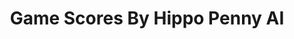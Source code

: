 ---
title: Game Scores By Hippo Penny AI
layout: scoredetail
permalink: /meta-score/steamworld-dig
header:
  teaser: /assets/images/steamworld-dig.jpg
  video:
    id: Fe-9OPMUz4w
    provider: youtube
---